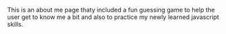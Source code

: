 This is an about me page thaty included a fun guessing game to help the user get to know me a bit and also to practice my newly learned javascript skills.

